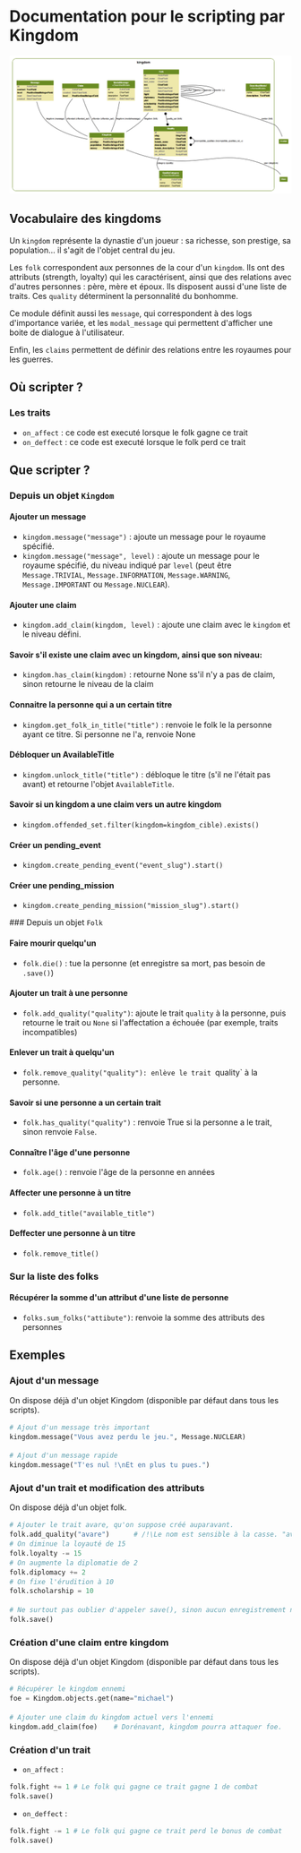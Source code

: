 Documentation pour le scripting par Kingdom
=======================
![Kingdom models](https://github.com/Neamar/kingdoms/blob/master/kingdom/models.png?raw=true)

Vocabulaire des kingdoms
-----------------------
Un `kingdom` représente la dynastie d'un joueur : sa richesse, son prestige, sa population... il s'agit de l'objet central du jeu.

Les `folk` correspondent aux personnes de la cour d'un `kingdom`. Ils ont des attributs (strength, loyalty) qui les caractérisent, ainsi que des relations avec d'autres personnes : père, mère et époux.
Ils disposent aussi d'une liste de traits. Ces `quality` déterminent la personnalité du bonhomme.

Ce module définit aussi les `message`, qui correspondent à des logs d'importance variée, et les `modal_message` qui permettent d'afficher une boite de dialogue à l'utilisateur.

Enfin, les `claims` permettent de définir des relations entre les royaumes pour les guerres.

Où scripter ?
-------------
### Les traits
* `on_affect` : ce code est executé lorsque le folk gagne ce trait
* `on_deffect` : ce code est executé lorsque le folk perd ce trait


Que scripter ?
---------------

### Depuis un objet `Kingdom`
#### Ajouter un message

* `kingdom.message("message")` : ajoute un message pour le royaume spécifié.
* `kingdom.message("message", level)` : ajoute un message pour le royaume spécifié, du niveau indiqué par `level` (peut être `Message.TRIVIAL`, `Message.INFORMATION`, `Message.WARNING`, `Message.IMPORTANT` ou `Message.NUCLEAR`).

#### Ajouter une claim
* `kingdom.add_claim(kingdom, level)` : ajoute une claim avec le `kingdom` et le niveau défini.

#### Savoir s'il existe une claim avec un kingdom, ainsi que son niveau:
* `kingdom.has_claim(kingdom)` : retourne None ss'il n'y a pas de claim, sinon retourne le niveau de la claim

#### Connaitre la personne qui a un certain titre
* `kingdom.get_folk_in_title("title")` : renvoie le folk le la personne ayant ce titre. Si personne ne l'a, renvoie None

#### Débloquer un AvailableTitle
* `kingdom.unlock_title("title")` : débloque le titre (s'il ne l'était pas avant) et retourne l'objet `AvailableTitle`.

#### Savoir si un kingdom a une claim vers un autre kingdom
* `kingdom.offended_set.filter(kingdom=kingdom_cible).exists()`

#### Créer un pending_event
* `kingdom.create_pending_event("event_slug").start()`

#### Créer une pending_mission
* `kingdom.create_pending_mission("mission_slug").start()`

### Depuis un objet `Folk`
#### Faire mourir quelqu'un
* `folk.die()` : tue la personne (et enregistre sa mort, pas besoin de `.save()`)

#### Ajouter un trait à une personne
* `folk.add_quality("quality")`: ajoute le trait `quality` à la personne, puis retourne le trait ou `None` si l'affectation a échouée (par exemple, traits incompatibles)

#### Enlever un trait à quelqu'un
* `folk.remove_quality("quality"): enlève le trait `quality` à la personne.

#### Savoir si une personne a un certain trait
* `folk.has_quality("quality")` : renvoie True si la personne a le trait, sinon renvoie `False`.

#### Connaître l'âge d'une personne
* `folk.age()` : renvoie l'âge de la personne en années

#### Affecter une personne à un titre
* `folk.add_title("available_title")`

#### Deffecter une personne à un titre
* `folk.remove_title()`

### Sur la liste des folks
#### Récupérer la somme d'un attribut d'une liste de personne
* `folks.sum_folks("attibute")`: renvoie la somme des attributs des personnes




Exemples
-------------
### Ajout d'un message
On dispose déjà d'un objet Kingdom (disponible par défaut dans tous les scripts).

```python
# Ajout d'un message très important
kingdom.message("Vous avez perdu le jeu.", Message.NUCLEAR)

# Ajout d'un message rapide
kingdom.message("T'es nul !\nEt en plus tu pues.")
```

### Ajout d'un trait et modification des attributs
On dispose déjà d'un objet folk.

```python
# Ajouter le trait avare, qu'on suppose créé auparavant.
folk.add_quality("avare")      # /!\Le nom est sensible à la casse. "avare" =/= "Avare".
# On diminue la loyauté de 15
folk.loyalty -= 15 
# On augmente la diplomatie de 2
folk.diplomacy += 2 
# On fixe l'érudition à 10
folk.scholarship = 10

# Ne surtout pas oublier d'appeler save(), sinon aucun enregistrement n'est effectué. 
folk.save()
```

### Création d'une claim entre kingdom
On dispose déjà d'un objet Kingdom (disponible par défaut dans tous les scripts).

```python
# Récupérer le kingdom ennemi
foe = Kingdom.objects.get(name="michael")

# Ajouter une claim du kingdom actuel vers l'ennemi
kingdom.add_claim(foe)    # Dorénavant, kingdom pourra attaquer foe.
```

### Création d'un trait
* `on_affect` : 
```python
folk.fight += 1 # Le folk qui gagne ce trait gagne 1 de combat
folk.save()
```

* `on_deffect` : 
```python
folk.fight -= 1 # Le folk qui gagne ce trait perd le bonus de combat
folk.save()
```
